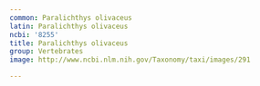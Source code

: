 ```yaml
---
common: Paralichthys olivaceus
latin: Paralichthys olivaceus
ncbi: '8255'
title: Paralichthys olivaceus
group: Vertebrates
image: http://www.ncbi.nlm.nih.gov/Taxonomy/taxi/images/291

---
```

